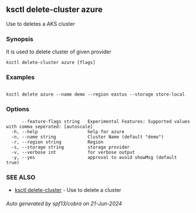 ## ksctl delete-cluster azure

Use to deletes a AKS cluster

### Synopsis

It is used to delete cluster of given provider

```
ksctl delete-cluster azure [flags]
```

### Examples

```

ksctl delete azure --name demo --region eastus --storage store-local

```

### Options

```
      --feature-flags string   Experimental Features: Supported values with comma seperated: [autoscale]
  -h, --help                   help for azure
  -n, --name string            Cluster Name (default "demo")
  -r, --region string          Region
  -s, --storage string         storage provider
  -v, --verbose int            for verbose output
  -y, --yes                    approval to avoid showMsg (default true)
```

### SEE ALSO

* [ksctl delete-cluster](ksctl_delete-cluster.md)	 - Use to delete a cluster

###### Auto generated by spf13/cobra on 21-Jun-2024
